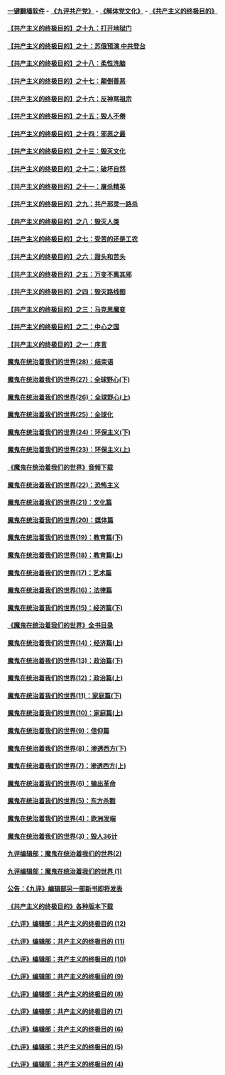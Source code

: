 #### [一键翻墙软件](https://github.com/gfw-breaker/nogfw/blob/master/README.md?t=05010037) -  [《九评共产党》](https://github.com/gfw-breaker/9ping.md?t=05010037) - [《解体党文化》](https://github.com/gfw-breaker/jtdwh.md?t=05010037) - [《共产主义的终极目的》](https://github.com/gfw-breaker/gczydzjmd.md?t=05010037)

#### [【共产主义的终极目的】之十九：打开地狱门](../pages/nsc422/n11206376.md?t=05010037) 

#### [【共产主义的终极目的】之十：苏俄预演 中共登台](../pages/nsc422/n11118424.md?t=05010037) 

#### [【共产主义的终极目的】之十八：柔性洗脑](../pages/nsc422/n11199994.md?t=05010037) 

#### [【共产主义的终极目的】之十七：颠倒善恶](../pages/nsc422/n11179782.md?t=05010037) 

#### [【共产主义的终极目的】之十六：反神骂祖宗](../pages/nsc422/n11166798.md?t=05010037) 

#### [【共产主义的终极目的】之十五：毁人不倦](../pages/nsc422/n11166792.md?t=05010037) 

#### [【共产主义的终极目的】之十四：邪恶之最](../pages/nsc422/n11150249.md?t=05010037) 

#### [【共产主义的终极目的】之十三：毁灭文化](../pages/nsc422/n11135227.md?t=05010037) 

#### [【共产主义的终极目的】之十二：破坏自然](../pages/nsc422/n11135214.md?t=05010037) 

#### [【共产主义的终极目的】之十一：屠杀精英](../pages/nsc422/n11118442.md?t=05010037) 

#### [【共产主义的终极目的】之九：共产邪灵一路杀](../pages/nsc422/n11114139.md?t=05010037) 

#### [【共产主义的终极目的】之八：毁灭人类](../pages/nsc422/n11108503.md?t=05010037) 

#### [【共产主义的终极目的】之七：受苦的还是工农](../pages/nsc422/n11101809.md?t=05010037) 

#### [【共产主义的终极目的】之六：甜头和苦头](../pages/nsc422/n11096971.md?t=05010037) 

#### [【共产主义的终极目的】之五：万变不离其邪](../pages/nsc422/n11091285.md?t=05010037) 

#### [【共产主义的终极目的】之四：毁灭路线图](../pages/nsc422/n11086284.md?t=05010037) 

#### [【共产主义的终极目的】之三：马克思魔变](../pages/nsc422/n11061941.md?t=05010037) 

#### [【共产主义的终极目的】之二：中心之国](../pages/nsc422/n11047728.md?t=05010037) 

#### [【共产主义的终极目的】之一：序言](../pages/nsc422/n11086077.md?t=05010037) 

#### [魔鬼在统治着我们的世界(28)：结束语](../pages/nsc422/n10936246.md?t=05010037) 

#### [魔鬼在统治着我们的世界(27)：全球野心(下)](../pages/nsc422/n10928319.md?t=05010037) 

#### [魔鬼在统治着我们的世界(26)：全球野心(上)](../pages/nsc422/n10900318.md?t=05010037) 

#### [魔鬼在统治着我们的世界(25)：全球化](../pages/nsc422/n10788205.md?t=05010037) 

#### [魔鬼在统治着我们的世界(24)：环保主义(下)](../pages/nsc422/n10695307.md?t=05010037) 

#### [魔鬼在统治着我们的世界(23)：环保主义(上)](../pages/nsc422/n10688613.md?t=05010037) 

#### [《魔鬼在统治着我们的世界》音频下载](../pages/nsc422/n10635553.md?t=05010037) 

#### [魔鬼在统治着我们的世界(22)：恐怖主义](../pages/nsc422/n10614727.md?t=05010037) 

#### [魔鬼在统治着我们的世界(21)：文化篇](../pages/nsc422/n10597706.md?t=05010037) 

#### [魔鬼在统治着我们的世界(20)：媒体篇](../pages/nsc422/n10586579.md?t=05010037) 

#### [魔鬼在统治着我们的世界(19)：教育篇(下)](../pages/nsc422/n10564808.md?t=05010037) 

#### [魔鬼在统治着我们的世界(18)：教育篇(上)](../pages/nsc422/n10526970.md?t=05010037) 

#### [魔鬼在统治着我们的世界(17)：艺术篇](../pages/nsc422/n10499093.md?t=05010037) 

#### [魔鬼在统治着我们的世界(16)：法律篇](../pages/nsc422/n10485969.md?t=05010037) 

#### [魔鬼在统治着我们的世界(15)：经济篇(下)](../pages/nsc422/n10469975.md?t=05010037) 

#### [《魔鬼在统治着我们的世界》全书目录](../pages/nsc422/n10464261.md?t=05010037) 

#### [魔鬼在统治着我们的世界(14)：经济篇(上)](../pages/nsc422/n10457370.md?t=05010037) 

#### [魔鬼在统治着我们的世界(13)：政治篇(下)](../pages/nsc422/n10448270.md?t=05010037) 

#### [魔鬼在统治着我们的世界(12)：政治篇(上)](../pages/nsc422/n10444576.md?t=05010037) 

#### [魔鬼在统治着我们的世界(11)：家庭篇(下)](../pages/nsc422/n10440961.md?t=05010037) 

#### [魔鬼在统治着我们的世界(10)：家庭篇(上)](../pages/nsc422/n10435448.md?t=05010037) 

#### [魔鬼在统治着我们的世界(9)：信仰篇](../pages/nsc422/n10432159.md?t=05010037) 

#### [魔鬼在统治着我们的世界(8)：渗透西方(下)](../pages/nsc422/n10429603.md?t=05010037) 

#### [魔鬼在统治着我们的世界(7)：渗透西方(上)](../pages/nsc422/n10426013.md?t=05010037) 

#### [魔鬼在统治着我们的世界(6)：输出革命](../pages/nsc422/n10421536.md?t=05010037) 

#### [魔鬼在统治着我们的世界(5)：东方杀戮](../pages/nsc422/n10417707.md?t=05010037) 

#### [魔鬼在统治着我们的世界(4)：欧洲发端](../pages/nsc422/n10414890.md?t=05010037) 

#### [魔鬼在统治着我们的世界(3)：毁人36计](../pages/nsc422/n10411583.md?t=05010037) 

#### [九评编辑部：魔鬼在统治着我们的世界(2)](../pages/nsc422/n10410036.md?t=05010037) 

#### [九评编辑部：魔鬼在统治着我们的世界 (1)](../pages/nsc422/n10406825.md?t=05010037) 

#### [公告：《九评》编辑部另一部新书即将发表](../pages/nsc422/n10405104.md?t=05010037) 

#### [《共产主义的终极目的》各种版本下载](../pages/nsc422/n10022138.md?t=05010037) 

#### [《九评》编辑部：共产主义的终极目的 (12)](../pages/nsc422/n9933272.md?t=05010037) 

#### [《九评》编辑部：共产主义的终极目的 (11)](../pages/nsc422/n9924973.md?t=05010037) 

#### [《九评》编辑部：共产主义的终极目的 (10)](../pages/nsc422/n9920883.md?t=05010037) 

#### [《九评》编辑部：共产主义的终极目的 (9)](../pages/nsc422/n9916363.md?t=05010037) 

#### [《九评》编辑部：共产主义的终极目的 (8)](../pages/nsc422/n9912488.md?t=05010037) 

#### [《九评》编辑部：共产主义的终极目的 (7)](../pages/nsc422/n9901176.md?t=05010037) 

#### [《九评》编辑部：共产主义的终极目的 (6)](../pages/nsc422/n9899359.md?t=05010037) 

#### [《九评》编辑部：共产主义的终极目的 (5)](../pages/nsc422/n9893174.md?t=05010037) 

#### [《九评》编辑部：共产主义的终极目的 (4)](../pages/nsc422/n9891246.md?t=05010037) 

